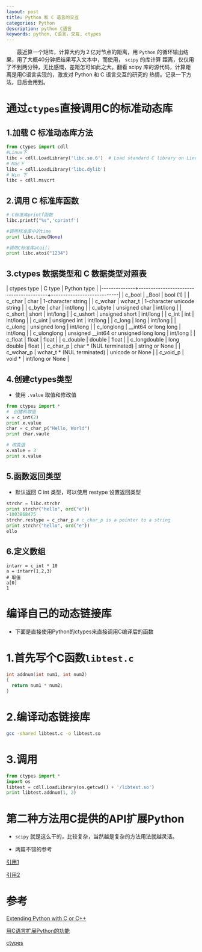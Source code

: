 ```yaml
---
layout: post
title: Python 和 C 语言的交互
categories: Python
description: python C语言
keywords: python, C语言，交互, ctypes
---
```


　　最近算一个矩阵，计算大约为２亿对节点的距离，用 `Python` 的循环输出结果，用了大概40分钟把结果写入文本中，而使用， `scipy` 的库计算
距离，仅仅用了不到两分钟，无比感慨，差距怎可如此之大。翻看 scipy 库的源代码，计算距离是用C语言实现的，激发对 Python 和 C 语言交互的研究的
热情。记录一下方法，日后会用到。


# 通过`ctypes`直接调用C的标准动态库

## 1.加载 C 标准动态库方法

```python
from ctypes import cdll
#Linux下
libc = cdll.LoadLibrary('libc.so.6')  # Load standard C library on Linux
# Mac下
libc = cdll.LoadLibrary('libc.dylib')
# Win 下
libc = cdll.msvcrt
````

## 2.调用 C 标准库函数
```python
# C标准库printf函数
libc.printf("%s",'cprintf')

#调用标准库中的time
print libc.time(None)

#调用C标准库atoi()
print libc.atoi("1234")
```


## 3.ctypes 数据类型和 C  数据类型对照表


| ctypes type  | C type                                 | Python type                |
|--------------+----------------------------------------+----------------------------|
| c_bool       | _Bool                                  | bool (1)                   |
| c_char       | char                                   | 1-character string         |
| c_wchar      | wchar_t                                | 1-character unicode string |
| c_byte       | char                                   | int/long                   |
| c_ubyte      | unsigned char                          | int/long                   |
| c_short      | short                                  | int/long                   |
| c_ushort     | unsigned short                         | int/long                   |
| c_int        | int                                    | int/long                   |
| c_uint       | unsigned int                           | int/long                   |
| c_long       | long                                   | int/long                   |
| c_ulong      | unsigned long                          | int/long                   |
| c_longlong   | __int64 or long long                   | int/long                   |
| c_ulonglong  | unsigned __int64 or unsigned long long | int/long                   |
| c_float      | float                                  | float                      |
| c_double     | double                                 | float                      |
| c_longdouble | long double                            | float                      |
| c_char_p     | char * (NUL terminated)                | string or None             |
| c_wchar_p    | wchar_t * (NUL terminated)             | unicode or None            |
| c_void_p     | void *                                 | int/long or None           |

## 4.创建ctypes类型

* 使用 `.value` 取值和修改值

```python
from ctypes import *
#　创建和取值
x = c_int(2)
print x.value
char = c_char_p("Hello, World")
print char.vaule

# 改变值
x.value = 3
print x.value
```

## 5.函数返回类型

* 默认返回 C int 类型，可以使用 restype 设置返回类型

```python
strchr = libc.strchr
print strchr("hello", ord("e"))
-1003868475
strchr.restype = c_char_p # c_char_p is a pointer to a string
print strchr("hello", ord("e"))
ello
```

## 6.定义数组

```
intarr = c_int * 10
a = intarr(1,2,3)
# 取值
a[0]
1
```



# 编译自己的动态链接库

* 下面是直接使用Python的ctypes来直接调用C编译后的函数

# 1.首先写个C函数`libtest.c`

```c
int addnum(int num1, int num2)
{
  return num1 * num2;
}
```

# 2.编译动态链接库

```bash
gcc -shared libtest.c -o libtest.so

```

# 3.调用

```python
from ctypes import *
import os
libtest = cdll.LoadLibrary(os.getcwd() + '/libtest.so')
print libtest.addnum(1, 2)

```


# 第二种方法用C提供的API扩展Python

* `scipy` 就是这么干的，比较复杂，当然越是复杂的方法用法就越灵活。

* 两篇不错的参考

[引用1][1]

[引用2][2]











# 参考

[Extending Python with C or C++][1]

[用C语言扩展Python的功能][2]

[ctypes][3]


[1]: https://docs.python.org/dev/extending/extending.html

[2]: https://www.ibm.com/developerworks/cn/linux/l-pythc/

[3]: https://docs.python.org/3/library/ctypes.html